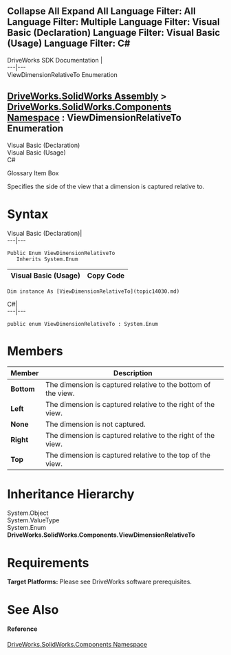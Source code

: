        

 Collapse All Expand All  Language Filter: All  Language Filter: Multiple  Language Filter: Visual Basic (Declaration) Language Filter: Visual Basic (Usage) Language Filter: C#  
---  
DriveWorks SDK Documentation  |   
---|---  
ViewDimensionRelativeTo Enumeration   
  
[DriveWorks.SolidWorks Assembly](topic13342.md) > [DriveWorks.SolidWorks.Components Namespace](topic13925.md) : ViewDimensionRelativeTo Enumeration  
---  
  
Visual Basic (Declaration)    
Visual Basic (Usage)    
C# 

Glossary Item Box

Specifies the side of the view that a dimension is captured relative to. 

# Syntax

Visual Basic (Declaration)|   
---|---  
      
    
    Public Enum ViewDimensionRelativeTo 
       Inherits System.Enum  
  
Visual Basic (Usage)| Copy Code  
---|---  
      
    
    Dim instance As [ViewDimensionRelativeTo](topic14030.md)  
  
C#|   
---|---  
      
    
    public enum ViewDimensionRelativeTo : System.Enum   
  
# Members

Member| Description  
---|---  
**Bottom**|  The dimension is captured relative to the bottom of the view.  
**Left**|  The dimension is captured relative to the right of the view.  
**None**|  The dimension is not captured.  
**Right**|  The dimension is captured relative to the right of the view.  
**Top**|  The dimension is captured relative to the top of the view.  
  
# Inheritance Hierarchy

System.Object  
System.ValueType  
System.Enum  
**DriveWorks.SolidWorks.Components.ViewDimensionRelativeTo**  


# Requirements

**Target Platforms:** Please see DriveWorks software prerequisites.

# See Also

#### Reference

[DriveWorks.SolidWorks.Components Namespace](topic13925.md)


